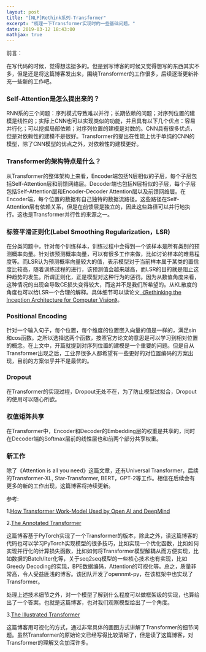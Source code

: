 ```yaml
---
layout: post
title: "[NLP]Rethink系列-Transformer"
excerpt: "梳理一下Transformer实现时的一些基础问题。"
date: 2019-03-12 18:43:00
mathjax: true
---
```


<script type="text/javascript" src="http://cdn.mathjax.org/mathjax/latest/MathJax.js?config=default"></script>


前言：

在写代码的时候，觉得想法挺多的。但是到写博客的时候又觉得想写的东西其实不多，但是还是将这篇博客发出来，围绕Transformer的工作很多，后续逐渐更新补充一些新的工作吧。

### Self-Attention是怎么提出来的？

RNN系的三个问题：序列模式导致难以并行；长期依赖的问题；对序列位置的建模是线性的；实际上CNN也可以实现类似的功能，并且具有以下几个优点：容易并行化；可以挖掘局部依赖；对序列位置的建模是对数的。CNN具有很多优点，但是对依赖性的建模不是很好。Transformer的提出在性能上优于单纯的CNN的模型，除了CNN模型的优点之外，对依赖性的建模更好。


### Transformer的架构特点是什么？

从Transformer的整体架构上来看，Encoder端包括N层相似的子层，每个子层包括Self-Attention层和前馈网络层。Decoder端也包括N层相似的子层，每个子层包括Self-Attention层和Encoder-Decoder Attention层以及前馈网络层。在Encoder端，每个位置的数据有自己独特的数据流路径。这些路径在Self-Attention层有依赖关系，但是在前馈层是独立的，因此这些路径可以并行地执行。这也是Transformer并行性的来源之一。

### 标签平滑正则化(Label Smoothing Regularization，LSR)

在分类问题中，针对每个训练样本，训练过程中会得到一个该样本是所有类别的预测概率向量。针对该预测概率向量，可以有很多工作来做，比如讨论样本的难易程度等。而LSR认为预测概率向量较大的值，表示模型对于当前样本属于某类的置信度比较高，随着训练过程的进行，该预测值会越来越高，而LSR的目的就是阻止这种趋势的发生。所谓正则化，正是模型对这种行为的惩罚。因为从数值角度来看，这种情况的出现会导致CE损失变得较大，而这并不是我们所希望的。从KL散度的角度也可以给LSR一个合理的解释。具体细节可以读论文[《Rethinking the Inception Architecture for Computer Vision》](https://arxiv.org/pdf/1512.00567.pdf)。

### Positional Encoding

针对一个输入句子，每个位置，每个维度的位置嵌入向量的值是一样的，满足sin和cos函数。之所以选择这两个函数，按照官方论文的意思是可以学习到相对位置的概念。在上文中，开篇就提到对序列位置的建模是一个重要的问题。但是自从Transformer出现之后，工业界很多人都希望有一些更好的对位置编码的方案出现，目前的方案似乎并不是最优的。

### Dropout

在Transformer的实现过程，Dropout无处不在，为了防止模型过拟合，Dropout的使用可以随心所欲。

### 权值矩阵共享

在Transformer中，Encoder和Decoder的Embedding层的权重是共享的，同时在Decoder端的Softmax层前的线性层也和前两个部分共享权重。

### 新工作

除了《Attention is all you need》这篇文章，还有Universal Transformer，后续的Transformer-XL, Star-Transformer, BERT，GPT-2等工作。相信在后续会有更多的新的工作出现，这篇博客将持续更新。


参考:

1.[How Transformer Work-Model Used by Open AI and DeepMind](https://medium.com/@giacaglia/transformers-141e32e69591)

2.[The Annotated Transformer](http://nlp.seas.harvard.edu/2018/04/03/attention.html)

这篇博客基于PyTorch实现了一个Transformer的版本，除此之外，读这篇博客的代码也可以学习PyTorch实现模型的很多技巧，比如实现一个优化函数，比如如何实现并行化的计算损失函数，比如如何将Transformer模型解耦从而方便实现，比如数据的Batch/Iter化等，关于seq2seq模型的一些核心技术也有实现，比如Greedy Decoding的实现，BPE数据编码，Attention的可视化等。总之，质量非常高，令人受益匪浅的博客。该团队开发了opennmt-py，在该框架中也实现了Transformer。

处理上述技术细节之外，对一个模型了解到什么程度可以做框架级的实现，也算给出了一个答案。也就是这篇博客，也对我们观察模型给出了一个角度。

3.[The Illustrated Transformer](http://jalammar.github.io/illustrated-transformer/)

这篇博客用可视化的方式，通过非常具体的画图方式讲解了Transformer的细节问题。虽然Transformer的原始论文已经写得比较清晰了，但是读了这篇博客，对Transformer的理解又会加深许多。



















